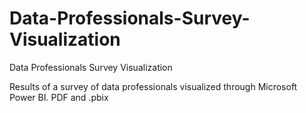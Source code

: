 # Data-Professionals-Survey-Visualization
Data Professionals Survey Visualization

Results of a survey of data professionals visualized through Microsoft Power BI. 
PDF and .pbix
